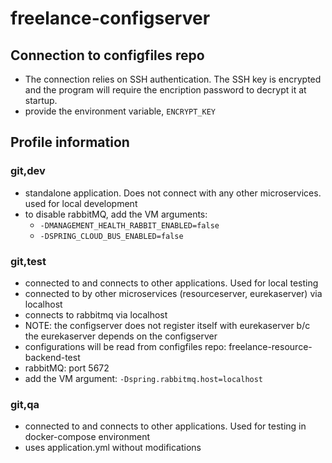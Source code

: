 # freelance-configserver
## Connection to configfiles repo
- The connection relies on SSH authentication. The SSH key is encrypted and the program will require the encription password to decrypt it at startup.
- provide the environment variable, `ENCRYPT_KEY`
## Profile information

### git,dev

- standalone application. Does not connect with any other microservices. used for local development
- to disable rabbitMQ, add the VM arguments: 
  - `-DMANAGEMENT_HEALTH_RABBIT_ENABLED=false` 
  - `-DSPRING_CLOUD_BUS_ENABLED=false`

### git,test

- connected to and connects to other applications. Used for local testing
- connected to by other microservices (resourceserver, eurekaserver) via localhost
- connects to rabbitmq via localhost
- NOTE: the configserver does not register itself with eurekaserver b/c the eurekaserver depends on the configserver
- configurations will be read from configfiles repo: freelance-resource-backend-test
- rabbitMQ: port 5672
- add the VM argument: `-Dspring.rabbitmq.host=localhost`

### git,qa

- connected to and connects to other applications. Used for testing in docker-compose environment
- uses application.yml without modifications